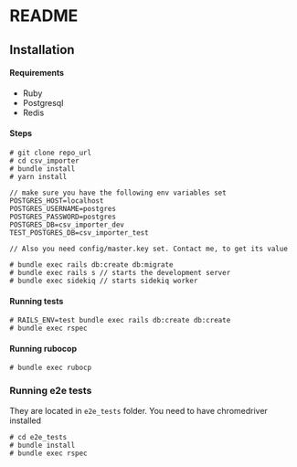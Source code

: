 # README

## Installation

#### Requirements
* Ruby
* Postgresql
* Redis

#### Steps
```
# git clone repo_url
# cd csv_importer
# bundle install
# yarn install

// make sure you have the following env variables set
POSTGRES_HOST=localhost
POSTGRES_USERNAME=postgres
POSTGRES_PASSWORD=postgres
POSTGRES_DB=csv_importer_dev
TEST_POSTGRES_DB=csv_importer_test

// Also you need config/master.key set. Contact me, to get its value

# bundle exec rails db:create db:migrate
# bundle exec rails s // starts the development server
# bundle exec sidekiq // starts sidekiq worker
```

#### Running tests
```
# RAILS_ENV=test bundle exec rails db:create db:create
# bundle exec rspec
```

#### Running rubocop
```
# bundle exec rubocp
```


### Running e2e tests
They are located in `e2e_tests` folder.
You need to have chromedriver installed

```
# cd e2e_tests
# bundle install
# bundle exec rspec
```
